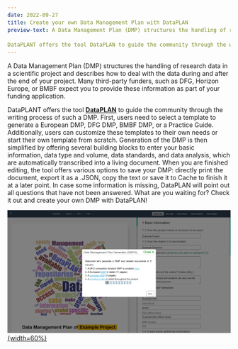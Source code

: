 ```yaml
---
date: 2022-09-27
title: Create your own Data Management Plan with DataPLAN
preview-text: A Data Management Plan (DMP) structures the handling of research data in a scientific project and describes how to deal with the data during and after the end of your project. Many third-party funders, such as DFG, Horizon Europe, or BMBF expect you to provide these information as part of your funding application.

DataPLANT offers the tool DataPLAN to guide the community through the writing process of such a DMP. First, users need to select a template to generate...
---
```

A Data Management Plan (DMP) structures the handling of research data in a scientific project and describes how to deal with the data during and after the end of your project. Many third-party funders, such as DFG, Horizon Europe, or BMBF expect you to provide these information as part of your funding application.

DataPLANT offers the tool [**DataPLAN**](https://dmpg.nfdi4plants.org/) to guide the community through the writing process of such a DMP. First, users need to select a template to generate a European DMP, DFG DMP, BMBF DMP, or a Practice Guide. Additionally, users can customize these templates to their own needs or start their own template from scratch. Generation of the DMP is then simplified by offering several building blocks to enter your basic information, data type and volume, data standards, and data analysis, which are automatically transcribed into a living document. When you are finished editing, the tool offers various options to save your DMP: directly print the document, export it as a .JSON, copy the text or save it to Cache to finish it at a later point.  In case some information is missing, DataPLAN will point out all questions that have not been answered. 
What are you waiting for? Check it out and create your own DMP with DataPLAN!

[![DataPLAN](../../images/News-Items/DataPLAN.png "New Swate Version"){width=60%}](https://dmpg.nfdi4plants.org/)